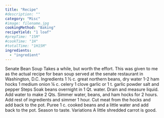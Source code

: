 ```yaml
---
title: "Recipe"
#description: ""
category: "Misc"
#image: filename.jpg
cookingMethod: "Baking"
recipeYield: "1 loaf"
#prepTime: "15M"
#cookTime: "1H"
#totalTime: "1H15M"
ingredients:
  - "ingredient"
---
```


Senate Bean Soup
Takes a while, but worth the effort.
This was given to me as the actual recipe for bean soup served at the senate restaurant in Washington, D.C.
Ingredients
1 ½ c. great northern beans, dry
water
1-2 ham hocks
1 medium onion
¼ c. celery
1 clove garlic or 1 t. garlic powder
salt and pepper
Steps
Soak beans overnight in 1 Qt. water. Drain and measure liquid. Add water to make 2 Qts.
Simmer water, beans, and ham hocks for 2 hours.
Add rest of ingredients and simmer 1 hour.
Cut meat from the hocks and add back to the pot.
Puree 1 c. cooked beans and a little water and add back to the pot.
Season to taste.
Variations
A little shredded carrot is good.
